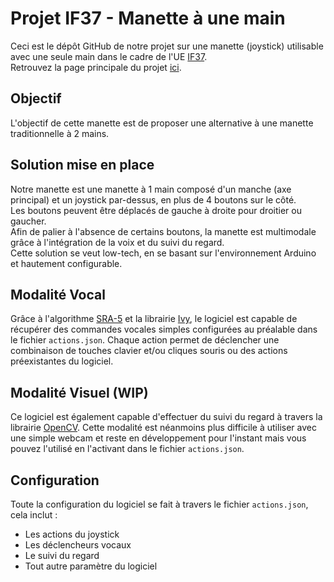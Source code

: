 # Projet IF37 - Manette à une main

Ceci est le dépôt GitHub de notre projet sur une manette (joystick) utilisable avec une seule main dans le cadre de l'UE [IF37](https://moodle.utt.fr/course/view.php?id=2184).  
Retrouvez la page principale du projet [ici](https://mahara.utt.fr/view/view.php?id=4858).

## Objectif

L'objectif de cette manette est de proposer une alternative à une manette traditionnelle à 2 mains.

## Solution mise en place

Notre manette est une manette à 1 main composé d'un manche (axe principal) et un joystick par-dessus, en plus de 4 boutons sur le côté.  
Les boutons peuvent être déplacés de gauche à droite pour droitier ou gaucher.  
Afin de palier à l'absence de certains boutons, la manette est multimodale grâce à l'intégration de la voix et du suivi du regard.  
Cette solution se veut low-tech, en se basant sur l'environnement Arduino et hautement configurable.  

## Modalité Vocal

Grâce à l'algorithme [SRA-5](https://github.com/truillet/ivy/blob/master/agents/sra5.zip) et la librairie [Ivy](https://gitlab.com/ivybus/ivy-java), le logiciel est capable de récupérer des commandes vocales simples configurées au préalable dans le fichier `actions.json`.
Chaque action permet de déclencher une combinaison de touches clavier et/ou cliques souris ou des actions préexistantes du logiciel.

## Modalité Visuel (WIP)

Ce logiciel est également capable d'effectuer du suivi du regard à travers la librairie [OpenCV](https://opencv.org/). Cette modalité est néanmoins plus difficile à utiliser avec une simple webcam et reste en développement pour l'instant mais vous pouvez l'utilisé en l'activant dans le fichier `actions.json`.

## Configuration

Toute la configuration du logiciel se fait à travers le fichier `actions.json`, cela inclut :
 - Les actions du joystick
 - Les déclencheurs vocaux
 - Le suivi du regard
 - Tout autre paramètre du logiciel